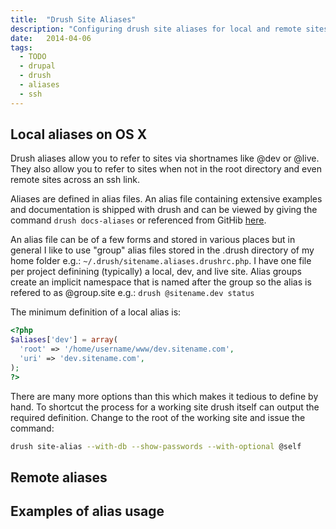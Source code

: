 ```yaml
---
title:  "Drush Site Aliases"
description: "Configuring drush site aliases for local and remote sites."
date:   2014-04-06
tags: 
  - TODO
  - drupal
  - drush
  - aliases
  - ssh
---
```


## Local aliases on OS X

Drush aliases allow you to refer to sites via shortnames like @dev or @live. They also allow you to refer to sites when not in the root directory and even remote sites across an ssh link.

Aliases are defined in alias files. An alias file containing extensive examples and documentation is shipped with drush and can be viewed by giving the command `drush docs-aliases` or referenced from GitHib [here](https://github.com/drush-ops/drush/blob/master/examples/example.aliases.drushrc.php).

An alias file can be of a few forms and stored in various places but in general I like to use "group" alias files stored in the .drush directory of my home folder e.g.: `~/.drush/sitename.aliases.drushrc.php`. I have one file per project definining (typically) a local, dev, and live site. Alias groups create an implicit namespace that is named after the group so the alias is refered to as @group.site e.g.: `drush @sitename.dev status`


The minimum definition of a local alias is:

```php
<?php
$aliases['dev'] = array(
  'root' => '/home/username/www/dev.sitename.com',
  'uri' => 'dev.sitename.com',
);
?>
```

There are many more options than this which makes it tedious to define by hand. To shortcut the process for a working site drush itself can output the required definition. Change to the root of the working site and issue the command:

```bash
drush site-alias --with-db --show-passwords --with-optional @self
```

## Remote aliases



## Examples of alias usage

